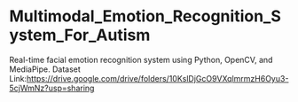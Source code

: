 # Multimodal_Emotion_Recognition_System_For_Autism
Real-time facial emotion recognition system using Python, OpenCV, and MediaPipe.
 Dataset Link:https://drive.google.com/drive/folders/10KslDjGcO9VXqlmrmzH6Oyu3-5cjWmNz?usp=sharing
